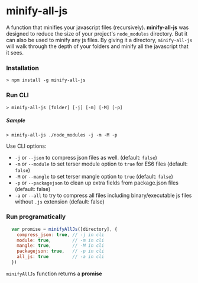 # minify-all-js

A function that minifies your javascript files (recursively).
**minify-all-js** was designed to reduce the size of your project's `node_modules` directory. But it can also be used to minify any js files. By giving it a directory, `minify-all-js` will walk through the depth of your folders and minify all the javascript that it sees.

### Installation

    > npm install -g minify-all-js

### Run CLI

    > minify-all-js [folder] [-j] [-m] [-M] [-p]

##### Sample

    > minify-all-js ./node_modules -j -m -M -p

Use CLI options:
 - `-j` or `--json` to compress json files as well. (default: `false`)
 - `-m` or `--module` to set terser module option to `true` for ES6 files (default: `false`)
 - `-M` or `--mangle` to set terser mangle option to `true` (default: `false`)
 - `-p` or `--packagejson` to clean up extra fields from package.json files (default: false)
 - `-a` or `--all` to try to compress all files including binary/executable js files without `.js` extension (default: false)

### Run programatically

```js
  var promise = minifyAllJs([directory], {
    compress_json: true, // -j in cli
    module: true,        // -m in cli
    mangle: true,        // -M in cli
    packagejson: true,   // -p in cli
    all_js: true         // -a in cli
  })
```

`minifyAllJs` function returns a **promise**
